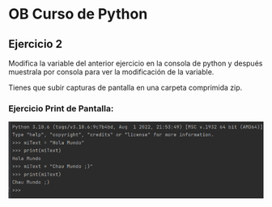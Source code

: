 # OB Curso de Python
## Ejercicio 2

Modifica la variable del anterior ejercicio en la consola de python 
y después muestrala por consola para ver la modificación de la variable.

Tienes que subir capturas de pantalla en una carpeta comprimida zip.

### Ejercicio Print de Pantalla:

![Print de pantall ejercicio](print_de_pantalla_editar_variable.png)